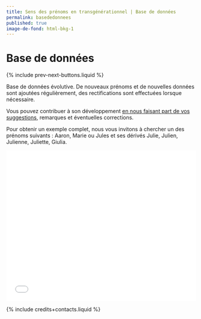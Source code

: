 ```yaml
---
title: Sens des prénoms en transgénérationnel | Base de données
permalink: basededonnees
published: true
image-de-fond: html-bkg-1
---
```


# Base de données

{% include prev-next-buttons.liquid %}

Base de données évolutive. De nouveaux prénoms et de nouvelles données sont ajoutées régulièrement, des rectifications sont effectuées lorsque nécessaire.

Vous pouvez contribuer à son développement [en nous faisant part de vos suggestions], remarques et éventuelles corrections.

Pour obtenir un exemple complet, nous vous invitons à chercher un des prénoms suivants : Aaron, Marie ou Jules et ses dérivés Julie, Julien, Julienne, Juliette, Giulia.

[en nous faisant part de vos suggestions]: {{site.mailto_contact_sensdesprenoms_com_obf}}


<!-- https://rosemonderossel.github.io/sensdesprenoms-site/assets/sensdesprenoms_light.html -->
<iframe
style="width:100%; height:400px; border:none; margin-bottom:5px; opacity:1; display:block"
src="./assets/sensdesprenoms_light.html"
id="sdp_light"
></iframe>

<!--
<object
type="text/html"
data="./assets/sensdesprenoms_light.html"
width="600"
height="400"
></object>
-->

{% include credits+contacts.liquid %}
